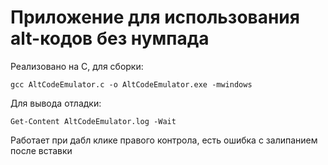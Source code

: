 # Приложение для использования alt-кодов без нумпада
Реализовано на C, для сборки:
```
gcc AltCodeEmulator.c -o AltCodeEmulator.exe -mwindows
```

Для вывода отладки:
```
Get-Content AltCodeEmulator.log -Wait
```
Работает при дабл клике правого контрола, есть ошибка с залипанием после вставки